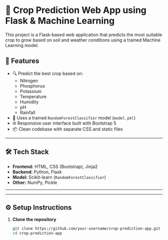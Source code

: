 # 🌾 Crop Prediction Web App using Flask & Machine Learning

This project is a Flask-based web application that predicts the most suitable crop to grow based on soil and weather conditions using a trained Machine Learning model.

## 🚀 Features

- 🔍 Predict the best crop based on:
  - Nitrogen
  - Phosphorus
  - Potassium
  - Temperature
  - Humidity
  - pH
  - Rainfall
- 🧠 Uses a trained `RandomForestClassifier` model (`model.pkl`)
- 🌐 Responsive user interface built with Bootstrap 5
- 📦 Clean codebase with separate CSS and static files

---

## 🛠 Tech Stack

- **Frontend:** HTML, CSS (Bootstrap), Jinja2
- **Backend:** Python, Flask
- **Model:** Scikit-learn (`RandomForestClassifier`)
- **Other:** NumPy, Pickle

---

---

## ⚙️ Setup Instructions

1. **Clone the repository**
   ```bash
   git clone https://github.com/your-username/crop-prediction-app.git
   cd crop-prediction-app
